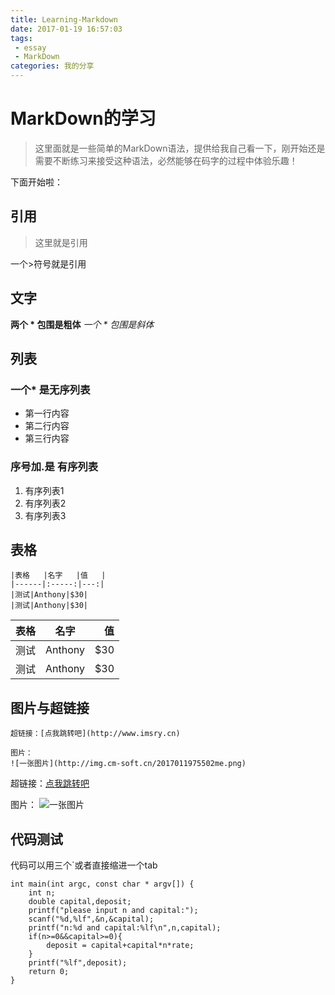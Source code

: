```yaml
---
title: Learning-Markdown
date: 2017-01-19 16:57:03
tags: 
 - essay
 - MarkDown
categories: 我的分享
---
```

# MarkDown的学习
> 这里面就是一些简单的MarkDown语法，提供给我自己看一下，刚开始还是需要不断练习来接受这种语法，必然能够在码字的过程中体验乐趣！

下面开始啦：

<!--more-->
## 引用
> 这里就是引用

一个>符号就是引用
## 文字
**两个 \* 包围是粗体** *一个 \* 包围是斜体*
## 列表
### 一个* 是无序列表

* 第一行内容
* 第二行内容
* 第三行内容

### 序号加.是 有序列表

1. 有序列表1
2. 有序列表2
3. 有序列表3

## 表格

	|表格   |名字   |值   |
	|------|:-----:|---:|
	|测试|Anthony|$30|
	|测试|Anthony|$30|

|表格   |名字   |值   |
|------|:-----:|---:|
|测试|Anthony|$30|
|测试|Anthony|$30|

## 图片与超链接

	超链接：[点我跳转吧](http://www.imsry.cn)

	图片：
	![一张图片](http://img.cm-soft.cn/2017011975502me.png)

超链接：[点我跳转吧](http://www.imsry.cn)

图片：
![一张图片](http://img.cm-soft.cn/2017011975502me.png)

## 代码测试

代码可以用三个`或者直接缩进一个tab

```
int main(int argc, const char * argv[]) {
	int n;
    double capital,deposit;
    printf("please input n and capital:");
    scanf("%d,%lf",&n,&capital);
    printf("n:%d and capital:%lf\n",n,capital);
    if(n>=0&&capital>=0){
        deposit = capital+capital*n*rate;
    }
    printf("%lf",deposit);
    return 0;
}
```
